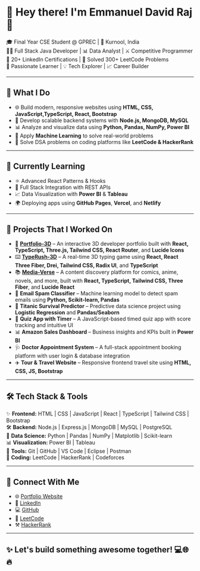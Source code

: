 # 👋 Hey there! I'm Emmanuel David Raj 🚀

🎓 Final Year CSE Student @ GPREC | 📍 Kurnool, India  
👨‍💻 Full Stack Java Developer | 📊 Data Analyst | ⚔️ Competitive Programmer  
📜 20+ LinkedIn Certifications | 🧠 Solved 300+ LeetCode Problems  
🌟 Passionate Learner | 💡 Tech Explorer | 📈 Career Builder

---

## 💼 What I Do

- 🌐 Build modern, responsive websites using **HTML, CSS, JavaScript,TypeScript, React, Bootstrap**
- 🔧 Develop scalable backend systems with **Node.js, MongoDB, MySQL**
- 📊 Analyze and visualize data using **Python, Pandas, NumPy, Power BI**
- 🧠 Apply **Machine Learning** to solve real-world problems
- 🧪 Solve DSA problems on coding platforms like **LeetCode & HackerRank**

---

## 🌱 Currently Learning

- ⚛️ Advanced React Patterns & Hooks  
- 🔁 Full Stack Integration with REST APIs  
- 📈 Data Visualization with **Power BI** & **Tableau**  
- 🌍 Deploying apps using **GitHub Pages**, **Vercel**, and **Netlify**

---

## 🚀 Projects That I Worked On

- 🎨 **[Portfolio-3D](https://davidraj1510.github.io/Portfolio-3D/)** – An interactive 3D developer portfolio built with **React, TypeScript, Three.js, Tailwind CSS, React Router**, and **Lucide Icons**
- ⌨️ **[TypeRush-3D](https://davidraj1510.github.io/TypeRush-3D/)** – A real-time 3D typing game using **React, React Three Fiber, Drei, Tailwind CSS, Radix UI**, and **TypeScript**
- 📚 **[Media-Verse](https://davidraj1510.github.io/Media-Verse-Comic-Anime-Novel-Magazine-Cartoon/)** – A content discovery platform for comics, anime, novels, and more, built with **React, TypeScript, Tailwind CSS, Three Fiber**, and **Lucide React**
- 📩 **Email Spam Classifier** – Machine learning model to detect spam emails using **Python, Scikit-learn, Pandas**
- 🚢 **Titanic Survival Predictor** – Predictive data science project using **Logistic Regression** and **Pandas/Seaborn**
- 🧠 **Quiz App with Timer** – A JavaScript-based timed quiz app with score tracking and intuitive UI
- 📊 **Amazon Sales Dashboard** – Business insights and KPIs built in **Power BI**
- 🩺 **Doctor Appointment System** – A full-stack appointment booking platform with user login & database integration
- ✈️ **Tour & Travel Website** – Responsive frontend travel site using **HTML, CSS, JS, Bootstrap**

---

## 🛠️ Tech Stack & Tools

✨ **Frontend:** HTML | CSS | JavaScript | React | TypeScript | Tailwind CSS | Bootstrap  
🛠️ **Backend:** Node.js | Express.js | MongoDB | MySQL | PostgreSQL  
🐍 **Data Science:** Python | Pandas | NumPy | Matplotlib | Scikit-learn  
📊 **Visualization:** Power BI | Tableau  
🧰 **Tools:** Git | GitHub | VS Code | Eclipse | Postman  
🧠 **Coding:** LeetCode | HackerRank | Codeforces  

---

## 🔗 Connect With Me

- 🌐 [Portfolio Website](https://davidraj1510.github.io/my_portfolio/)  
- 💼 [LinkedIn](https://www.linkedin.com/in/emmeemmanueldavidraj/)  
- 💻 [GitHub](https://github.com/DavidRaj1510)  
- 🧠 [LeetCode](https://leetcode.com/u/eedraj2003/)  
- ⚒️ [HackerRank](https://hackerrank.com/profile/eedraj2003)

---

## ✨ Let's build something awesome together! 💻🌐🔥
